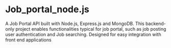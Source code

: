 # Job_portal_node.js
A Job Portal API built with Node.js, Express.js and MongoDB. This backend- only project enables functionalities typical for job portal, such as job posting user authentication and Job searching. Designed for easy integration with front end applications
